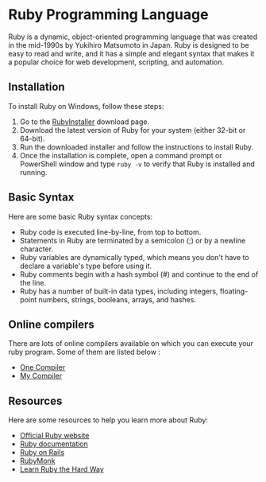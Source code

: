 # Ruby Programming Language

Ruby is a dynamic, object-oriented programming language that was created in the mid-1990s by Yukihiro Matsumoto in Japan. Ruby is designed to be easy to read and write, and it has a simple and elegant syntax that makes it a popular choice for web development, scripting, and automation.

## Installation

To install Ruby on Windows, follow these steps:

1. Go to the [RubyInstaller](https://rubyinstaller.org/downloads/) download page.
2. Download the latest version of Ruby for your system (either 32-bit or 64-bit).
3. Run the downloaded installer and follow the instructions to install Ruby.
4. Once the installation is complete, open a command prompt or PowerShell window and type `ruby -v` to verify that Ruby is installed and running.

## Basic Syntax

Here are some basic Ruby syntax concepts:

* Ruby code is executed line-by-line, from top to bottom.
* Statements in Ruby are terminated by a semicolon (;) or by a newline character.
* Ruby variables are dynamically typed, which means you don't have to declare a variable's type before using it.
* Ruby comments begin with a hash symbol (#) and continue to the end of the line.
* Ruby has a number of built-in data types, including integers, floating-point numbers, strings, booleans, arrays, and hashes.

## Online compilers

There are lots of online compilers available on which you can execute your ruby program. Some of them are listed below : 

- [One Compiler](https://onecompiler.com/ruby)
- [My Compiler](https://www.mycompiler.io/new/ruby)

## Resources

Here are some resources to help you learn more about Ruby:

* [Official Ruby website](https://www.ruby-lang.org/)
* [Ruby documentation](https://ruby-doc.org/)
* [Ruby on Rails](https://rubyonrails.org/)
* [RubyMonk](https://rubymonk.com/)
* [Learn Ruby the Hard Way](https://learnrubythehardway.org/book/)
